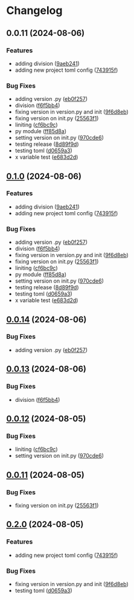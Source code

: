 # Changelog

## 0.0.11 (2024-08-06)


### Features

* adding division ([9aeb241](https://github.com/ksanchezq17/git-actions-playground/commit/9aeb241b57204ebecf3e8cac71f889356a530d8b))
* adding new project toml config ([743915f](https://github.com/ksanchezq17/git-actions-playground/commit/743915f27462226c63a6f9f4fa720d594395bd3b))


### Bug Fixes

* adding version .py ([eb0f257](https://github.com/ksanchezq17/git-actions-playground/commit/eb0f257e2d795e90915cb7a4b88686ad6de33921))
* division ([f6f5bb4](https://github.com/ksanchezq17/git-actions-playground/commit/f6f5bb4c6b053bdc0f5a59cdcd594efd09c3ad82))
* fixing version in version.py and init ([9f6d8eb](https://github.com/ksanchezq17/git-actions-playground/commit/9f6d8eb8e0e29c339442a2fb43f80a7a783f2d00))
* fixing version on init.py ([25563f1](https://github.com/ksanchezq17/git-actions-playground/commit/25563f15a4b6045d86c56609baefceb27c44d4e3))
* liniting ([cf6bc9c](https://github.com/ksanchezq17/git-actions-playground/commit/cf6bc9c47a1dd341b2211427e212e4c383d43285))
* py module ([ff85d8a](https://github.com/ksanchezq17/git-actions-playground/commit/ff85d8a232faa6954639585677200ded79acd3a7))
* setting version on init.py ([970cde6](https://github.com/ksanchezq17/git-actions-playground/commit/970cde61b58dbde339080622b9672e5a5f7d96ff))
* testing release ([8d89f9d](https://github.com/ksanchezq17/git-actions-playground/commit/8d89f9d879f16bcbeb5419c813f97faf24741bbf))
* testing toml ([d0659a3](https://github.com/ksanchezq17/git-actions-playground/commit/d0659a3fa6ff4b5b8b105941d32d617392fe4f31))
* x variable test ([e683d2d](https://github.com/ksanchezq17/git-actions-playground/commit/e683d2d3aa53cbeb2ec4d440c9fb6f2c0b76a1e6))

## [0.1.0](https://github.com/ksanchezq17/git-actions-playground/compare/v0.0.14...v0.1.0) (2024-08-06)


### Features

* adding division ([9aeb241](https://github.com/ksanchezq17/git-actions-playground/commit/9aeb241b57204ebecf3e8cac71f889356a530d8b))
* adding new project toml config ([743915f](https://github.com/ksanchezq17/git-actions-playground/commit/743915f27462226c63a6f9f4fa720d594395bd3b))


### Bug Fixes

* adding version .py ([eb0f257](https://github.com/ksanchezq17/git-actions-playground/commit/eb0f257e2d795e90915cb7a4b88686ad6de33921))
* division ([f6f5bb4](https://github.com/ksanchezq17/git-actions-playground/commit/f6f5bb4c6b053bdc0f5a59cdcd594efd09c3ad82))
* fixing version in version.py and init ([9f6d8eb](https://github.com/ksanchezq17/git-actions-playground/commit/9f6d8eb8e0e29c339442a2fb43f80a7a783f2d00))
* fixing version on init.py ([25563f1](https://github.com/ksanchezq17/git-actions-playground/commit/25563f15a4b6045d86c56609baefceb27c44d4e3))
* liniting ([cf6bc9c](https://github.com/ksanchezq17/git-actions-playground/commit/cf6bc9c47a1dd341b2211427e212e4c383d43285))
* py module ([ff85d8a](https://github.com/ksanchezq17/git-actions-playground/commit/ff85d8a232faa6954639585677200ded79acd3a7))
* setting version on init.py ([970cde6](https://github.com/ksanchezq17/git-actions-playground/commit/970cde61b58dbde339080622b9672e5a5f7d96ff))
* testing release ([8d89f9d](https://github.com/ksanchezq17/git-actions-playground/commit/8d89f9d879f16bcbeb5419c813f97faf24741bbf))
* testing toml ([d0659a3](https://github.com/ksanchezq17/git-actions-playground/commit/d0659a3fa6ff4b5b8b105941d32d617392fe4f31))
* x variable test ([e683d2d](https://github.com/ksanchezq17/git-actions-playground/commit/e683d2d3aa53cbeb2ec4d440c9fb6f2c0b76a1e6))

## [0.0.14](https://github.com/ksanchezq17/git-actions-playground/compare/v0.0.13...v0.0.14) (2024-08-06)


### Bug Fixes

* adding version .py ([eb0f257](https://github.com/ksanchezq17/git-actions-playground/commit/eb0f257e2d795e90915cb7a4b88686ad6de33921))

## [0.0.13](https://github.com/ksanchezq17/git-actions-playground/compare/v0.0.12...v0.0.13) (2024-08-06)


### Bug Fixes

* division ([f6f5bb4](https://github.com/ksanchezq17/git-actions-playground/commit/f6f5bb4c6b053bdc0f5a59cdcd594efd09c3ad82))

## [0.0.12](https://github.com/ksanchezq17/git-actions-playground/compare/v0.0.11...v0.0.12) (2024-08-05)


### Bug Fixes

* liniting ([cf6bc9c](https://github.com/ksanchezq17/git-actions-playground/commit/cf6bc9c47a1dd341b2211427e212e4c383d43285))
* setting version on init.py ([970cde6](https://github.com/ksanchezq17/git-actions-playground/commit/970cde61b58dbde339080622b9672e5a5f7d96ff))

## [0.0.11](https://github.com/ksanchezq17/git-actions-playground/compare/v0.2.0...v0.0.11) (2024-08-05)


### Bug Fixes

* fixing version on init.py ([25563f1](https://github.com/ksanchezq17/git-actions-playground/commit/25563f15a4b6045d86c56609baefceb27c44d4e3))

## [0.2.0](https://github.com/ksanchezq17/git-actions-playground/compare/v0.1.0...v0.2.0) (2024-08-05)


### Features

* adding new project toml config ([743915f](https://github.com/ksanchezq17/git-actions-playground/commit/743915f27462226c63a6f9f4fa720d594395bd3b))


### Bug Fixes

* fixing version in version.py and init ([9f6d8eb](https://github.com/ksanchezq17/git-actions-playground/commit/9f6d8eb8e0e29c339442a2fb43f80a7a783f2d00))
* testing toml ([d0659a3](https://github.com/ksanchezq17/git-actions-playground/commit/d0659a3fa6ff4b5b8b105941d32d617392fe4f31))
